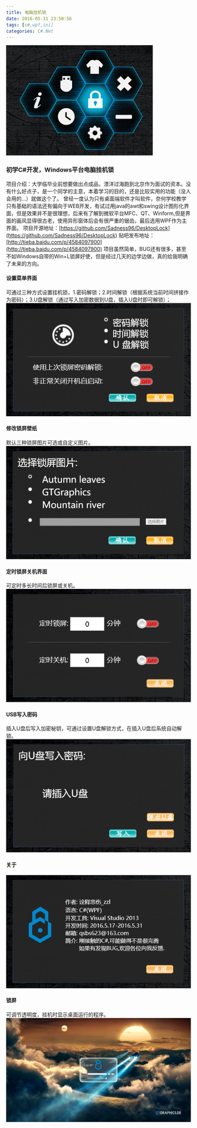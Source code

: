 ```yaml
---
title: 电脑挂机锁
date: 2016-05-31 23:50:56
tags: [c#,wpf,ini]
categories: C#.Net
---
```

<img src="https://raw.githubusercontent.com/Sadness96/sadness96.github.io/master/images/blog/csharp-DesktopLock/main.png"/>

### 初学C#开发，Windows平台电脑挂机锁
<!-- more -->
项目介绍：大学临毕业前想要做出点成品，漂洋过海跑到北京作为面试的资本。没有什么好点子，是一个同学的主意，本着学习的目的，还是比较实用的功能（没人会用的…）就做这个了。
曾经一度认为只有桌面端软件才叫软件，奈何学校教学只有基础的语法还有偏向于WEB开发，有试过用java的awt和swing设计图形化界面，但是效果并不是很理想，后来有了解到微软平台MFC、QT、Winform,但是界面的画风显得很古老，使用异形窗体后会有很严重的锯齿，最后选用WPF作为主界面。
项目开源地址：[https://github.com/Sadness96/DesktopLock](https://github.com/Sadness96/DesktopLock)
贴吧发布地址：[http://tieba.baidu.com/p/4584097900](http://tieba.baidu.com/p/4584097900)
项目虽然简单，BUG还有很多，甚至不如Windows自带的Win+L锁屏好使，但是经过几天的边学边做，真的给我明确了未来的方向。

#### 设置菜单界面
可通过三种方式设置挂机锁，1.密码解锁；2.时间解锁（根据系统当前时间拼接作为密码）；3.U盘解锁（通过写入加密数据到U盘，插入U盘时即可解锁）；
<img src="https://raw.githubusercontent.com/Sadness96/sadness96.github.io/master/images/blog/csharp-DesktopLock/config.png"/>

#### 修改锁屏壁纸
默认三种锁屏图片可选或自定义图片。
<img src="https://raw.githubusercontent.com/Sadness96/sadness96.github.io/master/images/blog/csharp-DesktopLock/style.png"/>

#### 定时锁屏关机界面
可定时多长时间后锁屏或关机。
<img src="https://raw.githubusercontent.com/Sadness96/sadness96.github.io/master/images/blog/csharp-DesktopLock/timing.png"/>

#### USB写入密码
插入U盘后写入加密秘钥，可通过设置U盘解锁方式，在插入U盘后系统自动解锁。
<img src="https://raw.githubusercontent.com/Sadness96/sadness96.github.io/master/images/blog/csharp-DesktopLock/usb.png"/>

#### 关于
<img src="https://raw.githubusercontent.com/Sadness96/sadness96.github.io/master/images/blog/csharp-DesktopLock/about.png"/>

#### 锁屏
可调节透明度，挂机时显示桌面运行的程序。
<img src="https://raw.githubusercontent.com/Sadness96/sadness96.github.io/master/images/blog/csharp-DesktopLock/lock.png"/>